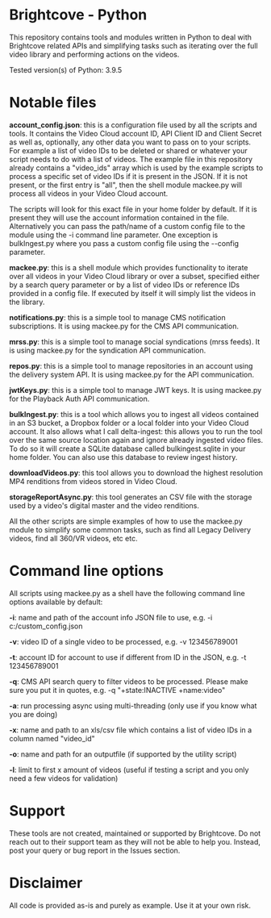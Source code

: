 # Brightcove - Python

This repository contains tools and modules written in Python to deal with Brightcove related APIs and simplifying tasks such as iterating over the full video library and performing actions on the videos.

Tested version(s) of Python: 3.9.5

# Notable files

**account_config.json**: this is a configuration file used by all the scripts and tools. It contains the Video Cloud account ID, API Client ID and Client Secret as well as, optionally, any other data you want to pass on to your scripts. For example a list of video IDs to be deleted or shared or whatever your script needs to do with a list of videos. The example file in this repository already contains a "video_ids" array which is used by the example scripts to process a specific set of video IDs if it is present in the JSON. If it is not present, or the first entry is "all", then the shell module mackee.py will process all videos in your Video Cloud account.

The scripts will look for this exact file in your home folder by default. If it is present they will use the account information contained in the file. Alternatively you can pass the path/name of a custom config file to the module using the -i command line parameter. One exception is bulkIngest.py where you pass a custom config file using the --config parameter.

**mackee.py**: this is a shell module which provides functionality to iterate over all videos in your Video Cloud library or over a subset, specified either by a search query parameter or by a list of video IDs or reference IDs provided in a config file. If executed by itself it will simply list the videos in the library.

**notifications.py**: this is a simple tool to manage CMS notification subscriptions. It is using mackee.py for the CMS API communication.

**mrss.py**: this is a simple tool to manage social syndications (mrss feeds). It is using mackee.py for the syndication API communication.

**repos.py**: this is a simple tool to manage repositories in an account using the delivery system API. It is using mackee.py for the API communication.

**jwtKeys.py**: this is a simple tool to manage JWT keys. It is using mackee.py for the Playback Auth API communication.

**bulkIngest.py**: this is a tool which allows you to ingest all videos contained in an S3 bucket, a Dropbox folder or a local folder into your Video Cloud account. It also allows what I call delta-ingest: this allows you to run the tool over the same source location again and ignore already ingested video files. To do so it will create a SQLite database called bulkingest.sqlite in your home folder. You can also use this database to review ingest history.

**downloadVideos.py**: this tool allows you to download the highest resolution MP4 renditions from videos stored in Video Cloud.

**storageReportAsync.py**: this tool generates an CSV file with the storage used by a video's digital master and the video renditions.

All the other scripts are simple examples of how to use the mackee.py module to simplify some common tasks, such as find all Legacy Delivery videos, find all 360/VR videos, etc etc.

# Command line options

All scripts using mackee.py as a shell have the following command line options available by default:

**-i**: name and path of the account info JSON file to use, e.g. -i c:/custom_config.json

**-v**: video ID of a single video to be processed, e.g. -v 123456789001

**-t**: account ID for account to use if different from ID in the JSON, e.g. -t 123456789001

**-q**: CMS API search query to filter videos to be processed. Please make sure you put it in quotes, e.g. -q "+state:INACTIVE +name:video"

**-a**: run processing async using multi-threading (only use if you know what you are doing)

**-x**: name and path to an xls/csv file which contains a list of video IDs in a column named "video_id"

**-o**: name and path for an outputfile (if supported by the utility script)

**-l**: limit to first x amount of videos (useful if testing a script and you only need a few videos for validation)

# Support

These tools are not created, maintained or supported by Brightcove. Do not reach out to their support team as they will not be able to help you. Instead, post your query or bug report in the Issues section.

# Disclaimer

All code is provided as-is and purely as example. Use it at your own risk.
